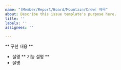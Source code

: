 ```yaml
---
name: "[Member/Report/Board/Mountain/Crew] 제목"
about: Describe this issue template's purpose here.
title: ''
labels: ''
assignees: ''

---
```


** 구현 내용 **
- 설명
** 기능 설명 **
- 설명
